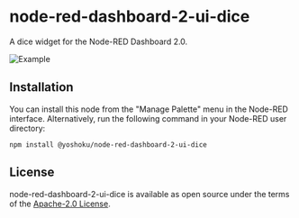 # node-red-dashboard-2-ui-dice

A dice widget for the Node-RED Dashboard 2.0.

![Example](https://github.com/user-attachments/assets/c20cf517-7c08-422a-bfa0-a5a2b6c459d8)

## Installation

You can install this node from the "Manage Palette" menu in the Node-RED interface.
Alternatively, run the following command in your Node-RED user directory:

```
npm install @yoshoku/node-red-dashboard-2-ui-dice
```

## License

node-red-dashboard-2-ui-dice is available as open source under the terms of the [Apache-2.0 License](https://github.com/yoshoku/node-red-dashboard-2-ui-dice/blob/main/LICENSE).
